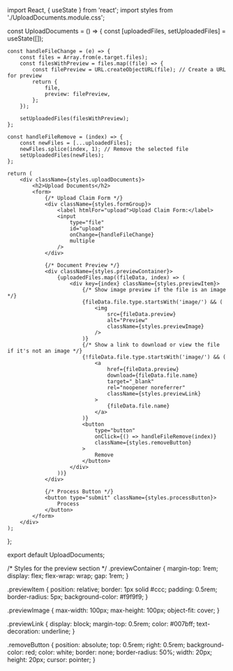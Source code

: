 import React, { useState } from 'react';
import styles from './UploadDocuments.module.css';

const UploadDocuments = () => {
    const [uploadedFiles, setUploadedFiles] = useState([]);

    const handleFileChange = (e) => {
        const files = Array.from(e.target.files);
        const filesWithPreview = files.map((file) => {
            const filePreview = URL.createObjectURL(file); // Create a URL for preview
            return {
                file,
                preview: filePreview,
            };
        });

        setUploadedFiles(filesWithPreview);
    };

    const handleFileRemove = (index) => {
        const newFiles = [...uploadedFiles];
        newFiles.splice(index, 1); // Remove the selected file
        setUploadedFiles(newFiles);
    };

    return (
        <div className={styles.uploadDocuments}>
            <h2>Upload Documents</h2>
            <form>
                {/* Upload Claim Form */}
                <div className={styles.formGroup}>
                    <label htmlFor="upload">Upload Claim Form:</label>
                    <input
                        type="file"
                        id="upload"
                        onChange={handleFileChange}
                        multiple
                    />
                </div>

                {/* Document Preview */}
                <div className={styles.previewContainer}>
                    {uploadedFiles.map((fileData, index) => (
                        <div key={index} className={styles.previewItem}>
                            {/* Show image preview if the file is an image */}
                            {fileData.file.type.startsWith('image/') && (
                                <img
                                    src={fileData.preview}
                                    alt="Preview"
                                    className={styles.previewImage}
                                />
                            )}
                            {/* Show a link to download or view the file if it's not an image */}
                            {!fileData.file.type.startsWith('image/') && (
                                <a
                                    href={fileData.preview}
                                    download={fileData.file.name}
                                    target="_blank"
                                    rel="noopener noreferrer"
                                    className={styles.previewLink}
                                >
                                    {fileData.file.name}
                                </a>
                            )}
                            <button
                                type="button"
                                onClick={() => handleFileRemove(index)}
                                className={styles.removeButton}
                            >
                                Remove
                            </button>
                        </div>
                    ))}
                </div>

                {/* Process Button */}
                <button type="submit" className={styles.processButton}>
                    Process
                </button>
            </form>
        </div>
    );
};

export default UploadDocuments;

/* Styles for the preview section */
.previewContainer {
    margin-top: 1rem;
    display: flex;
    flex-wrap: wrap;
    gap: 1rem;
}

.previewItem {
    position: relative;
    border: 1px solid #ccc;
    padding: 0.5rem;
    border-radius: 5px;
    background-color: #f9f9f9;
}

.previewImage {
    max-width: 100px;
    max-height: 100px;
    object-fit: cover;
}

.previewLink {
    display: block;
    margin-top: 0.5rem;
    color: #007bff;
    text-decoration: underline;
}

.removeButton {
    position: absolute;
    top: 0.5rem;
    right: 0.5rem;
    background-color: red;
    color: white;
    border: none;
    border-radius: 50%;
    width: 20px;
    height: 20px;
    cursor: pointer;
}
